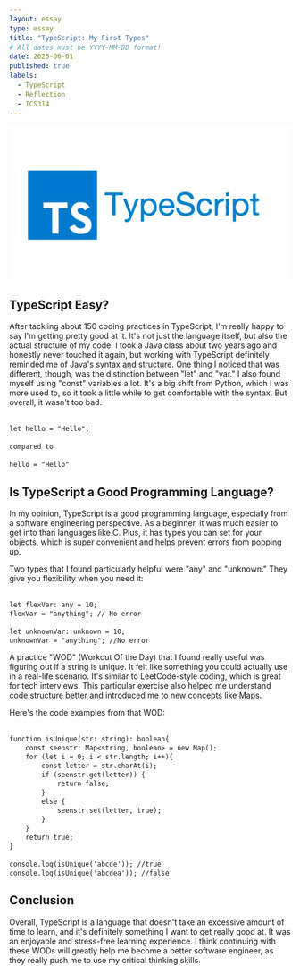 ```yaml
---
layout: essay
type: essay
title: "TypeScript: My First Types"
# All dates must be YYYY-MM-DD format!
date: 2025-06-01
published: true
labels:
  - TypeScript
  - Reflection
  - ICS314
---
```


<img class="img-fluid" src="../img/typscript.jpeg">

## TypeScript Easy?

After tackling about 150 coding practices in TypeScript, I'm really happy to say I'm getting pretty good at it. It's not just the language itself, but also the actual structure of my code. I took a Java class about two years ago and honestly never touched it again, but working with TypeScript definitely reminded me of Java's syntax and structure. One thing I noticed that was different, though, was the distinction between "let" and "var." I also found myself using "const" variables a lot. It's a big shift from Python, which I was more used to, so it took a little while to get comfortable with the syntax. But overall, it wasn't too bad.


```

let hello = "Hello";

compared to

hello = "Hello"

```


## Is TypeScript a Good Programming Language?

In my opinion, TypeScript is a good programming language, especially from a software engineering perspective. As a beginner, it was much easier to get into than languages like C. Plus, it has types you can set for your objects, which is super convenient and helps prevent errors from popping up.

Two types that I found particularly helpful were "any" and "unknown." They give you flexibility when you need it:


```

let flexVar: any = 10;
flexVar = "anything"; // No error

let unknownVar: unknown = 10;
unknownVar = "anything"; //No error

```

A practice "WOD" (Workout Of the Day) that I found really useful was figuring out if a string is unique. It felt like something you could actually use in a real-life scenario. It's similar to LeetCode-style coding, which is great for tech interviews. This particular exercise also helped me understand code structure better and introduced me to new concepts like Maps.

Here's the code examples from that WOD:

```

function isUnique(str: string): boolean{
    const seenstr: Map<string, boolean> = new Map();
    for (let i = 0; i < str.length; i++){
        const letter = str.charAt(i);
        if (seenstr.get(letter)) {
            return false;
        } 
        else {
            seenstr.set(letter, true);
        }
    }
    return true;
}

console.log(isUnique('abcde')); //true
console.log(isUnique('abcdea')); //false

```
 
## Conclusion

Overall, TypeScript is a language that doesn't take an excessive amount of time to learn, and it's definitely something I want to get really good at. It was an enjoyable and stress-free learning experience. I think continuing with these WODs will greatly help me become a better software engineer, as they really push me to use my critical thinking skills.
